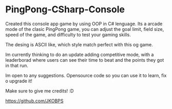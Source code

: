 ﻿# PingPong-CSharp-Console
Created this console app game by using OOP in C# lenguage.
Its a arcade mode of the clasic PingPong game,
you can adjust the goal limit, field size,
speed of the game, and difficulty to test
your gaming skills.

The desing is ASCII like, which style match perfect
with this og game.

Im currently thinking to do an update adding competitive mode,
with a leaderborad where users can see their time to beat
and the points they got in that run.

Im open to any suggestions.
Opensource code so you can use it to learn, fix o upgrade it!

Make sure to give me credits! :D

https://github.com/JKOBPS
